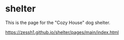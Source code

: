 # shelter
This is the page for the "Cozy House" dog shelter.

https://zessh1.github.io/shelter/pages/main/index.html
